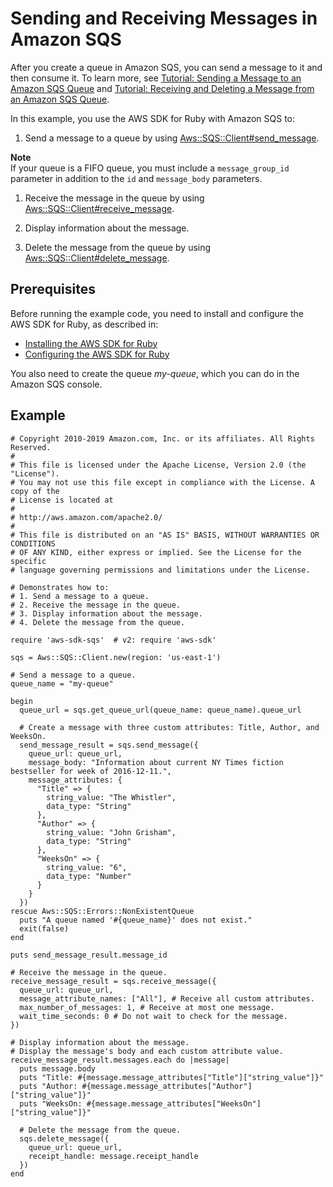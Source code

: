# Sending and Receiving Messages in Amazon SQS<a name="sqs-example-send-and-receive-messages"></a>

After you create a queue in Amazon SQS, you can send a message to it and then consume it\. To learn more, see [Tutorial: Sending a Message to an Amazon SQS Queue](https://docs.aws.amazon.com/AWSSimpleQueueService/latest/SQSDeveloperGuide/sqs-send-message.html) and [Tutorial: Receiving and Deleting a Message from an Amazon SQS Queue](https://docs.aws.amazon.com/AWSSimpleQueueService/latest/SQSDeveloperGuide/sqs-receive-delete-message.html)\.

In this example, you use the AWS SDK for Ruby with Amazon SQS to:

1. Send a message to a queue by using [Aws::SQS::Client\#send\_message](https://docs.aws.amazon.com/sdkforruby/api/Aws/SQS/Client.html#send_message-instance_method)\.

**Note**  
If your queue is a FIFO queue, you must include a `message_group_id` parameter in addition to the `id` and `message_body` parameters\.

1. Receive the message in the queue by using [Aws::SQS::Client\#receive\_message](https://docs.aws.amazon.com/sdkforruby/api/Aws/SQS/Client.html#receive_message-instance_method)\.

1. Display information about the message\.

1. Delete the message from the queue by using [Aws::SQS::Client\#delete\_message](https://docs.aws.amazon.com/sdkforruby/api/Aws/SQS/Client.html#delete_message-instance_method)\.

## Prerequisites<a name="prerequisites"></a>

Before running the example code, you need to install and configure the AWS SDK for Ruby, as described in:
+  [Installing the AWS SDK for Ruby](setup-install.md#aws-ruby-sdk-setup-install) 
+  [Configuring the AWS SDK for Ruby](setup-config.md#aws-ruby-sdk-setup-config) 

You also need to create the queue *my\-queue*, which you can do in the Amazon SQS console\.

## Example<a name="example"></a>

```
# Copyright 2010-2019 Amazon.com, Inc. or its affiliates. All Rights Reserved.
#
# This file is licensed under the Apache License, Version 2.0 (the "License").
# You may not use this file except in compliance with the License. A copy of the
# License is located at
#
# http://aws.amazon.com/apache2.0/
#
# This file is distributed on an "AS IS" BASIS, WITHOUT WARRANTIES OR CONDITIONS
# OF ANY KIND, either express or implied. See the License for the specific
# language governing permissions and limitations under the License.

# Demonstrates how to:
# 1. Send a message to a queue.
# 2. Receive the message in the queue.
# 3. Display information about the message.
# 4. Delete the message from the queue.

require 'aws-sdk-sqs'  # v2: require 'aws-sdk'

sqs = Aws::SQS::Client.new(region: 'us-east-1')

# Send a message to a queue.
queue_name = "my-queue"

begin
  queue_url = sqs.get_queue_url(queue_name: queue_name).queue_url

  # Create a message with three custom attributes: Title, Author, and WeeksOn.
  send_message_result = sqs.send_message({
    queue_url: queue_url, 
    message_body: "Information about current NY Times fiction bestseller for week of 2016-12-11.",
    message_attributes: {
      "Title" => {
        string_value: "The Whistler",
        data_type: "String"
      },
      "Author" => {
        string_value: "John Grisham",
        data_type: "String"
      },
      "WeeksOn" => {
        string_value: "6",
        data_type: "Number"
      }
    }
  })
rescue Aws::SQS::Errors::NonExistentQueue
  puts "A queue named '#{queue_name}' does not exist."
  exit(false)
end

puts send_message_result.message_id

# Receive the message in the queue.
receive_message_result = sqs.receive_message({
  queue_url: queue_url, 
  message_attribute_names: ["All"], # Receive all custom attributes.
  max_number_of_messages: 1, # Receive at most one message.
  wait_time_seconds: 0 # Do not wait to check for the message.
})

# Display information about the message.
# Display the message's body and each custom attribute value.
receive_message_result.messages.each do |message|
  puts message.body 
  puts "Title: #{message.message_attributes["Title"]["string_value"]}"
  puts "Author: #{message.message_attributes["Author"]["string_value"]}"
  puts "WeeksOn: #{message.message_attributes["WeeksOn"]["string_value"]}"  

  # Delete the message from the queue.
  sqs.delete_message({
    queue_url: queue_url,
    receipt_handle: message.receipt_handle    
  })
end
```